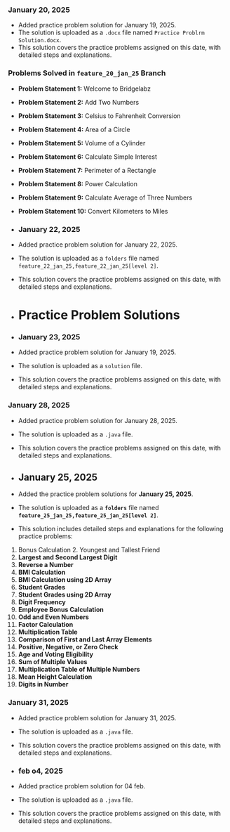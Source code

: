 ### January 20, 2025
- Added practice problem solution for January 19, 2025.
- The solution is uploaded as a `.docx` file named `Practice Problrm Solution.docx`.
- This solution covers the practice problems assigned on this date, with detailed steps and explanations.

### Problems Solved in `feature_20_jan_25` Branch

- **Problem Statement 1:** Welcome to Bridgelabz
- **Problem Statement 2:** Add Two Numbers  
- **Problem Statement 3:** Celsius to Fahrenheit Conversion
- **Problem Statement 4:** Area of a Circle  
- **Problem Statement 5:** Volume of a Cylinder  
- **Problem Statement 6:** Calculate Simple Interest
- **Problem Statement 7:** Perimeter of a Rectangle
- **Problem Statement 8:** Power Calculation  
- **Problem Statement 9:** Calculate Average of Three Numbers  
- **Problem Statement 10:** Convert Kilometers to Miles

- ### January 22, 2025
- Added practice problem solution for January 22, 2025.
- The solution is uploaded as a `folders` file named `feature_22_jan_25,feature_22_jan_25[level 2]`.
- This solution covers the practice problems assigned on this date, with detailed steps and explanations.

- # Practice Problem Solutions
- ### January 23, 2025
- Added practice problem solution for January 19, 2025.
- The solution is uploaded as a `solution` file.
- This solution covers the practice problems assigned on this date, with detailed steps and explanations.

### January 28, 2025
- Added practice problem solution for January 28, 2025.
- The solution is uploaded as a `.java` file.
- This solution covers the practice problems assigned on this date, with detailed steps and explanations.

- ## January 25, 2025

- Added the practice problem solutions for **January 25, 2025**.
- The solution is uploaded as a **`folders`** file named **`feature_25_jan_25,feature_25_jan_25[level 2]`**.
- This solution includes detailed steps and explanations for the following practice problems:

1. Bonus Calculation
   2. Youngest and Tallest Friend
 3. **Largest and Second Largest Digit**
 4. **Reverse a Number**
 5. **BMI Calculation**
 6. **BMI Calculation using 2D Array**
 7. **Student Grades**
 8. **Student Grades using 2D Array**
 9. **Digit Frequency**
 10. **Employee Bonus Calculation**
 11. **Odd and Even Numbers**
 12. **Factor Calculation**
 13. **Multiplication Table**
 14. **Comparison of First and Last Array Elements**
 15. **Positive, Negative, or Zero Check**
 16. **Age and Voting Eligibility**
 17. **Sum of Multiple Values**
 18. **Multiplication Table of Multiple Numbers**
 19. **Mean Height Calculation**
 20. **Digits in Number**

### January 31, 2025
- Added practice problem solution for January 31, 2025.
- The solution is uploaded as a `.java` file.
- This solution covers the practice problems assigned on this date, with detailed steps and explanations.

- ### feb o4, 2025
- Added practice problem solution for 04 feb.
- The solution is uploaded as a `.java` file.
- This solution covers the practice problems assigned on this date, with detailed steps and explanations.










